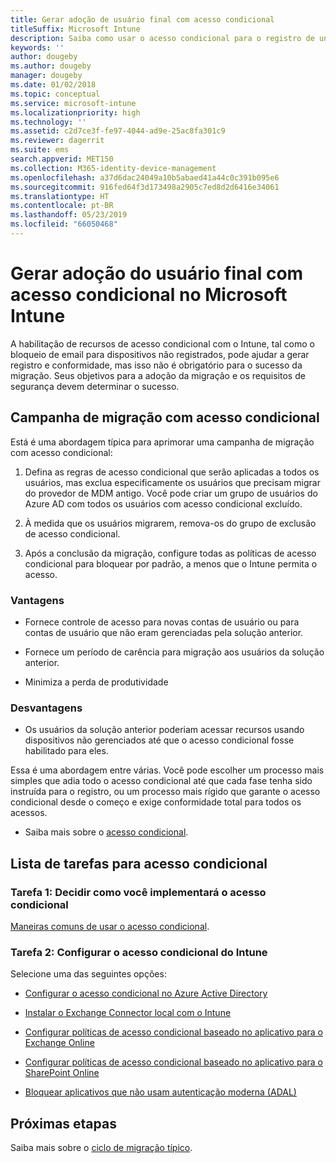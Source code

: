 ```yaml
---
title: Gerar adoção de usuário final com acesso condicional
titleSuffix: Microsoft Intune
description: Saiba como usar o acesso condicional para o registro de unidade no Microsoft Intune.
keywords: ''
author: dougeby
ms.author: dougeby
manager: dougeby
ms.date: 01/02/2018
ms.topic: conceptual
ms.service: microsoft-intune
ms.localizationpriority: high
ms.technology: ''
ms.assetid: c2d7ce3f-fe97-4044-ad9e-25ac8fa301c9
ms.reviewer: dagerrit
ms.suite: ems
search.appverid: MET150
ms.collection: M365-identity-device-management
ms.openlocfilehash: a37d6dac24049a10b5abaed41a44c0c391b095e6
ms.sourcegitcommit: 916fed64f3d173498a2905c7ed8d2d6416e34061
ms.translationtype: HT
ms.contentlocale: pt-BR
ms.lasthandoff: 05/23/2019
ms.locfileid: "66050468"
---
```

# <a name="drive-end-user-adoption-with-conditional-access-in-microsoft-intune"></a>Gerar adoção do usuário final com acesso condicional no Microsoft Intune

A habilitação de recursos de acesso condicional com o Intune, tal como o bloqueio de email para dispositivos não registrados, pode ajudar a gerar registro e conformidade, mas isso não é obrigatório para o sucesso da migração. Seus objetivos para a adoção da migração e os requisitos de segurança devem determinar o sucesso.

## <a name="migration-campaign-with-conditional-access"></a>Campanha de migração com acesso condicional

Está é uma abordagem típica para aprimorar uma campanha de migração com acesso condicional:

1.  Defina as regras de acesso condicional que serão aplicadas a todos os usuários, mas exclua especificamente os usuários que precisam migrar do provedor de MDM antigo. Você pode criar um grupo de usuários do Azure AD com todos os usuários com acesso condicional excluído.

2.  À medida que os usuários migrarem, remova-os do grupo de exclusão de acesso condicional.

3.  Após a conclusão da migração, configure todas as políticas de acesso condicional para bloquear por padrão, a menos que o Intune permita o acesso.

### <a name="advantages"></a>Vantagens

-   Fornece controle de acesso para novas contas de usuário ou para contas de usuário que não eram gerenciadas pela solução anterior.

-   Fornece um período de carência para migração aos usuários da solução anterior.

-   Minimiza a perda de produtividade

### <a name="disadvantages"></a>Desvantagens

-   Os usuários da solução anterior poderiam acessar recursos usando dispositivos não gerenciados até que o acesso condicional fosse habilitado para eles.


Essa é uma abordagem entre várias. Você pode escolher um processo mais simples que adia todo o acesso condicional até que cada fase tenha sido instruída para o registro, ou um processo mais rígido que garante o acesso condicional desde o começo e exige conformidade total para todos os acessos.

-   Saiba mais sobre o [acesso condicional](conditional-access.md).

## <a name="task-list-for-conditional-access"></a>Lista de tarefas para acesso condicional

### <a name="task-1-decide-how-you-are-going-to-implement-conditional-access"></a>Tarefa 1: Decidir como você implementará o acesso condicional

[Maneiras comuns de usar o acesso condicional](conditional-access-intune-common-ways-use.md).

### <a name="task-2-set-up-intune-conditional-access"></a>Tarefa 2: Configurar o acesso condicional do Intune

Selecione uma das seguintes opções:

-   [Configurar o acesso condicional no Azure Active Directory](https://docs.microsoft.com/azure/active-directory/active-directory-conditional-access-azure-portal)

-   [Instalar o Exchange Connector local com o Intune](exchange-connector-install.md)

-   [Configurar políticas de acesso condicional baseado no aplicativo para o Exchange Online](app-based-conditional-access-intune-create.md)

-   [Configurar políticas de acesso condicional baseado no aplicativo para o SharePoint Online](app-based-conditional-access-intune-create.md)

-   [Bloquear aplicativos que não usam autenticação moderna (ADAL)](app-modern-authentication-block.md)

## <a name="next-steps"></a>Próximas etapas

Saiba mais sobre o [ciclo de migração típico](migration-guide-cycle.md).
